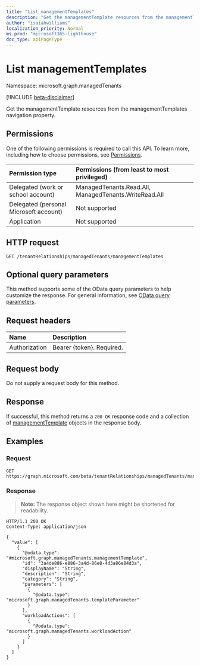 ```yaml
---
title: "List managementTemplates"
description: "Get the managementTemplate resources from the managementTemplates navigation property."
author: "isaiahwilliams"
localization_priority: Normal
ms.prod: "microsoft365-lighthouse"
doc_type: apiPageType
---
```


# List managementTemplates
Namespace: microsoft.graph.managedTenants

[!INCLUDE [beta-disclaimer](../../includes/beta-disclaimer.md)]

Get the managementTemplate resources from the managementTemplates navigation property.

## Permissions
One of the following permissions is required to call this API. To learn more, including how to choose permissions, see [Permissions](/graph/permissions-reference).

|Permission type|Permissions (from least to most privileged)|
|:---|:---|
|Delegated (work or school account)|ManagedTenants.Read.All, ManagedTenants.WriteRead.All|
|Delegated (personal Microsoft account)|Not supported|
|Application|Not supported|

## HTTP request

<!-- {
  "blockType": "ignored"
}
-->
``` http
GET /tenantRelationships/managedTenants/managementTemplates
```

## Optional query parameters
This method supports some of the OData query parameters to help customize the response. For general information, see [OData query parameters](/graph/query-parameters).

## Request headers
|Name|Description|
|:---|:---|
|Authorization|Bearer {token}. Required.|

## Request body
Do not supply a request body for this method.

## Response

If successful, this method returns a `200 OK` response code and a collection of [managementTemplate](../resources/managedtenants-managementtemplate.md) objects in the response body.

## Examples

### Request
<!-- {
  "blockType": "request",
  "name": "list_managementtemplate"
}
-->
``` http
GET https://graph.microsoft.com/beta/tenantRelationships/managedTenants/managementTemplates
```


### Response
>**Note:** The response object shown here might be shortened for readability.
<!-- {
  "blockType": "response",
  "truncated": true,
  "@odata.type": "Collection(microsoft.graph.managedTenants.managementTemplate)"
}
-->
``` http
HTTP/1.1 200 OK
Content-Type: application/json

{
  "value": [
    {
      "@odata.type": "#microsoft.graph.managedTenants.managementTemplate",
      "id": "3a4de886-e886-3a4d-86e8-4d3a86e84d3a",
      "displayName": "String",
      "description": "String",
      "category": "String",
      "parameters": [
        {
          "@odata.type": "microsoft.graph.managedTenants.templateParameter"
        }
      ],
      "workloadActions": [
        {
          "@odata.type": "microsoft.graph.managedTenants.workloadAction"
        }
      ]
    }
  ]
}
```
